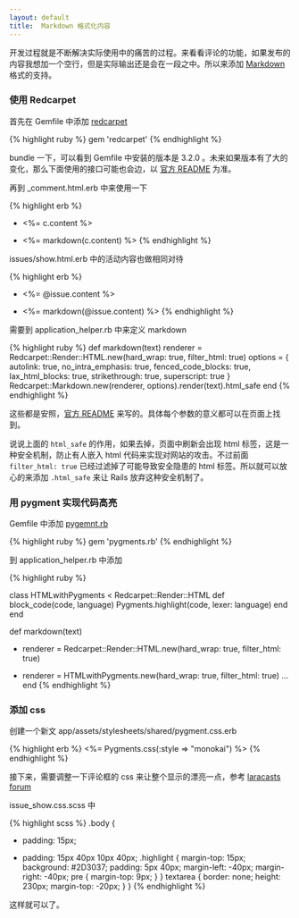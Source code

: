 ```yaml
---
layout: default
title:  Markdown 格式化内容
---
```


开发过程就是不断解决实际使用中的痛苦的过程。来看看评论的功能，如果发布的内容我想加一个空行，但是实际输出还是会在一段之中。所以来添加 [Markdown](https://help.github.com/articles/github-flavored-markdown/) 格式的支持。


### 使用 Redcarpet

首先在 Gemfile 中添加 [redcarpet](https://github.com/vmg/redcarpet)

{% highlight ruby %}
gem 'redcarpet'
{% endhighlight %}

bundle 一下，可以看到 Gemfile 中安装的版本是 3.2.0 。未来如果版本有了大的变化，那么下面使用的接口可能也会边，以 [官方 README](https://github.com/vmg/redcarpet) 为准。

再到 _comment.html.erb 中来使用一下

{% highlight erb %}
- <%= c.content %>
+ <%= markdown(c.content) %>
{% endhighlight %}

issues/show.html.erb 中的活动内容也做相同对待

{% highlight erb %}
- <%= @issue.content %>
+ <%= markdown(@issue.content) %>
{% endhighlight %}

需要到 application_helper.rb 中来定义 markdown

{% highlight ruby %}
def markdown(text)
  renderer = Redcarpet::Render::HTML.new(hard_wrap: true, filter_html: true)
  options = {
    autolink: true,
    no_intra_emphasis: true,
    fenced_code_blocks: true,
    lax_html_blocks: true,
    strikethrough: true,
    superscript: true
  }
  Redcarpet::Markdown.new(renderer, options).render(text).html_safe
end
{% endhighlight %}

这些都是安照，[官方 README](https://github.com/vmg/redcarpet) 来写的。具体每个参数的意义都可以在页面上找到。

说说上面的 `html_safe` 的作用，如果去掉，页面中刷新会出现 html 标签，这是一种安全机制，防止有人嵌入 html 代码来实现对网站的攻击。不过前面 `filter_html: true` 已经过滤掉了可能导致安全隐患的 html 标签。所以就可以放心的来添加 `.html_safe` 来让 Rails 放弃这种安全机制了。


### 用 pygment 实现代码高亮

Gemfile 中添加 [pygemnt.rb](https://github.com/tmm1/pygments.rb)

{% highlight ruby %}
gem 'pygments.rb'
{% endhighlight %}

<!-- 这样系统上就不用安装 pygment 了，所有的 py 代码都打包到 Gem 中了 -->

到 application_helper.rb 中添加

{% highlight ruby %}

class HTMLwithPygments < Redcarpet::Render::HTML
  def block_code(code, language)
    Pygments.highlight(code, lexer: language)
  end
end

def markdown(text)
- renderer = Redcarpet::Render::HTML.new(hard_wrap: true, filter_html: true)
+ renderer = HTMLwithPygments.new(hard_wrap: true, filter_html: true)
  ...
end
{% endhighlight %}


### 添加 css

创建一个新文  app/assets/stylesheets/shared/pygment.css.erb

{% highlight erb %}
<%= Pygments.css(:style => "monokai") %>
{% endhighlight %}

接下来，需要调整一下评论框的 css 来让整个显示的漂亮一点，参考 [laracasts forum](https://laracasts.com/discuss/channels/general-discussion/laravel-5-password-reset-subject)

issue_show.css.scss 中

{% highlight scss %}
.body {
- padding: 15px;
+ padding: 15px 40px 10px 40px;
  .highlight {
    margin-top: 15px;
    background: #2D3037;
    padding: 5px 40px;
    margin-left: -40px;
    margin-right: -40px;
    pre {
      margin-top: 9px;
    }
  }
  textarea {
    border: none;
    height: 230px;
    margin-top: -20px;
  }
}
{% endhighlight %}


这样就可以了。
